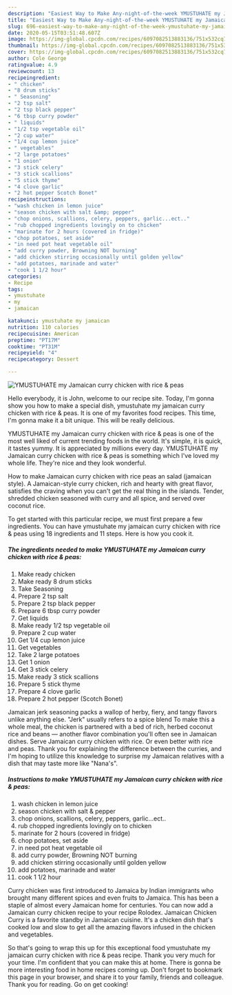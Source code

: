 ```yaml
---
description: "Easiest Way to Make Any-night-of-the-week YMUSTUHATE my Jamaican curry chicken with rice &amp;amp; peas"
title: "Easiest Way to Make Any-night-of-the-week YMUSTUHATE my Jamaican curry chicken with rice &amp;amp; peas"
slug: 696-easiest-way-to-make-any-night-of-the-week-ymustuhate-my-jamaican-curry-chicken-with-rice-and-amp-peas
date: 2020-05-15T03:51:48.607Z
image: https://img-global.cpcdn.com/recipes/6097082513883136/751x532cq70/ymustuhate-my-jamaican-curry-chicken-with-rice-peas-recipe-main-photo.jpg
thumbnail: https://img-global.cpcdn.com/recipes/6097082513883136/751x532cq70/ymustuhate-my-jamaican-curry-chicken-with-rice-peas-recipe-main-photo.jpg
cover: https://img-global.cpcdn.com/recipes/6097082513883136/751x532cq70/ymustuhate-my-jamaican-curry-chicken-with-rice-peas-recipe-main-photo.jpg
author: Cole George
ratingvalue: 4.9
reviewcount: 13
recipeingredient:
- " chicken"
- "8 drum sticks"
- " Seasoning"
- "2 tsp salt"
- "2 tsp black pepper"
- "6 tbsp curry powder"
- " liquids"
- "1/2 tsp vegetable oil"
- "2 cup water"
- "1/4 cup lemon juice"
- " vegetables"
- "2 large potatoes"
- "1 onion"
- "3 stick celery"
- "3 stick scallions"
- "5 stick thyme"
- "4 clove garlic"
- "2 hot pepper Scotch Bonet"
recipeinstructions:
- "wash chicken in lemon juice"
- "season chicken with salt &amp; pepper"
- "chop onions, scallions, celery, peppers, garlic...ect.."
- "rub chopped ingredients lovingly on to chicken"
- "marinate for 2 hours (covered in fridge)"
- "chop potatoes, set aside"
- "in need pot heat vegetable oil"
- "add curry powder, Browning NOT burning"
- "add chicken stirring occasionally until golden yellow"
- "add potatoes, marinade and water"
- "cook 1 1/2 hour"
categories:
- Recipe
tags:
- ymustuhate
- my
- jamaican

katakunci: ymustuhate my jamaican 
nutrition: 110 calories
recipecuisine: American
preptime: "PT17M"
cooktime: "PT31M"
recipeyield: "4"
recipecategory: Dessert

---
```



![YMUSTUHATE my Jamaican curry chicken with rice &amp; peas](https://img-global.cpcdn.com/recipes/6097082513883136/751x532cq70/ymustuhate-my-jamaican-curry-chicken-with-rice-peas-recipe-main-photo.jpg)

Hello everybody, it is John, welcome to our recipe site. Today, I'm gonna show you how to make a special dish, ymustuhate my jamaican curry chicken with rice &amp; peas. It is one of my favorites food recipes. This time, I'm gonna make it a bit unique. This will be really delicious.

YMUSTUHATE my Jamaican curry chicken with rice &amp; peas is one of the most well liked of current trending foods in the world. It's simple, it is quick, it tastes yummy. It is appreciated by millions every day. YMUSTUHATE my Jamaican curry chicken with rice &amp; peas is something which I've loved my whole life. They're nice and they look wonderful.

How to make Jamaican curry chicken with rice peas an salad (jamaican style). A Jamaican-style curry chicken, rich and hearty with great flavor, satisfies the craving when you can&#39;t get the real thing in the islands. Tender, shredded chicken seasoned with curry and all spice, and served over coconut rice.


To get started with this particular recipe, we must first prepare a few ingredients. You can have ymustuhate my jamaican curry chicken with rice &amp; peas using 18 ingredients and 11 steps. Here is how you cook it.

<!--inarticleads1-->

##### The ingredients needed to make YMUSTUHATE my Jamaican curry chicken with rice &amp; peas:

1. Make ready  chicken
1. Make ready 8 drum sticks
1. Take  Seasoning
1. Prepare 2 tsp salt
1. Prepare 2 tsp black pepper
1. Prepare 6 tbsp curry powder
1. Get  liquids
1. Make ready 1/2 tsp vegetable oil
1. Prepare 2 cup water
1. Get 1/4 cup lemon juice
1. Get  vegetables
1. Take 2 large potatoes
1. Get 1 onion
1. Get 3 stick celery
1. Make ready 3 stick scallions
1. Prepare 5 stick thyme
1. Prepare 4 clove garlic
1. Prepare 2 hot pepper (Scotch Bonet)


Jamaican jerk seasoning packs a wallop of herby, fiery, and tangy flavors unlike anything else. &#34;Jerk&#34; usually refers to a spice blend To make this a whole meal, the chicken is partnered with a bed of rich, herbed coconut rice and beans — another flavor combination you&#39;ll often see in Jamaican dishes. Serve Jamaican curry chicken with rice. Or even better with rice and peas. Thank you for explaining the difference between the curries, and I&#39;m hoping to utilize this knowledge to surprise my Jamaican relatives with a dish that may taste more like &#34;Nana&#39;s&#34;. 

<!--inarticleads2-->

##### Instructions to make YMUSTUHATE my Jamaican curry chicken with rice &amp; peas:

1. wash chicken in lemon juice
1. season chicken with salt &amp; pepper
1. chop onions, scallions, celery, peppers, garlic...ect..
1. rub chopped ingredients lovingly on to chicken
1. marinate for 2 hours (covered in fridge)
1. chop potatoes, set aside
1. in need pot heat vegetable oil
1. add curry powder, Browning NOT burning
1. add chicken stirring occasionally until golden yellow
1. add potatoes, marinade and water
1. cook 1 1/2 hour


Curry chicken was first introduced to Jamaica by Indian immigrants who brought many different spices and even fruits to Jamaica. This has been a staple of almost every Jamaican home for centuries. You can now add a Jamaican curry chicken recipe to your recipe Rolodex. Jamaican Chicken Curry is a favorite standby in Jamaican cuisine. It&#39;s a chicken dish that&#39;s cooked low and slow to get all the amazing flavors infused in the chicken and vegetables. 

So that's going to wrap this up for this exceptional food ymustuhate my jamaican curry chicken with rice &amp; peas recipe. Thank you very much for your time. I'm confident that you can make this at home. There is gonna be more interesting food in home recipes coming up. Don't forget to bookmark this page in your browser, and share it to your family, friends and colleague. Thank you for reading. Go on get cooking!
